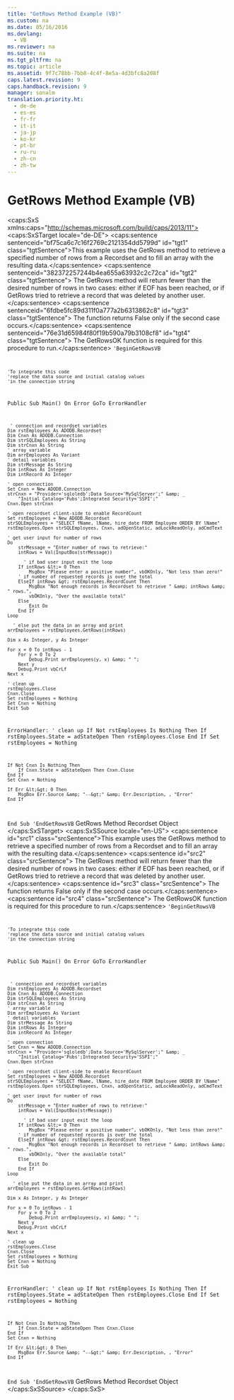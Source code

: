 ```yaml
---
title: "GetRows Method Example (VB)"
ms.custom: na
ms.date: 05/16/2016
ms.devlang: 
  - VB
ms.reviewer: na
ms.suite: na
ms.tgt_pltfrm: na
ms.topic: article
ms.assetid: 9f7c78bb-7bb8-4c4f-8e5a-4d3bfc8a208f
caps.latest.revision: 9
caps.handback.revision: 9
manager: sonalm
translation.priority.ht: 
  - de-de
  - es-es
  - fr-fr
  - it-it
  - ja-jp
  - ko-kr
  - pt-br
  - ru-ru
  - zh-cn
  - zh-tw
---
```

# GetRows Method Example (VB)
<?xml version="1.0" encoding="utf-8"?>
<caps:SxS xmlns:caps="http://schemas.microsoft.com/build/caps/2013/11">
  <caps:SxSTarget locale="de-DE">
    <developerReferenceWithoutSyntaxDocument xsi:schemaLocation="http://ddue.schemas.microsoft.com/authoring/2003/5 http://dduestorage.blob.core.windows.net/ddueschema/developer.xsd" xmlns="http://ddue.schemas.microsoft.com/authoring/2003/5" xmlns:xlink="http://www.w3.org/1999/xlink" xmlns:xsi="http://www.w3.org/2001/XMLSchema-instance">
      <introduction>
        <para>
          <caps:sentence sentenceid="bf75ca6c7c16f2769c2121354dd5799d" id="tgt1" class="tgtSentence">This example uses the <legacyLink xlink:href="14b92860-4171-47d9-a413-dd60dd6a8880">GetRows</legacyLink> method to retrieve a specified number of rows from a <legacyLink xlink:href="ede1415f-c3df-4cc5-a05b-2576b2b84b60">Recordset</legacyLink> and to fill an array with the resulting data.</caps:sentence>
          <caps:sentence sentenceid="382372257244b4ea655a63932c2c72ca" id="tgt2" class="tgtSentence"> The <legacyBold>GetRows</legacyBold> method will return fewer than the desired number of rows in two cases: either if <legacyLink xlink:href="36c31ab2-f3b6-4281-89b6-db7e04e38fd2">EOF</legacyLink> has been reached, or if <legacyBold>GetRows</legacyBold> tried to retrieve a record that was deleted by another user.</caps:sentence>
          <caps:sentence sentenceid="6fdbe5fc89d311f0a777a2b6313862c8" id="tgt3" class="tgtSentence"> The function returns <legacyBold>False</legacyBold> only if the second case occurs.</caps:sentence>
          <caps:sentence sentenceid="76e31d65984f80f19b590a79b3108cf8" id="tgt4" class="tgtSentence"> The GetRowsOK function is required for this procedure to run.</caps:sentence>
        </para>
        <code>'BeginGetRowsVB

    'To integrate this code
    'replace the data source and initial catalog values
    'in the connection string
    
Public Sub Main()
    On Error GoTo ErrorHandler

     ' connection and recordset variables
    Dim rstEmployees As ADODB.Recordset
    Dim Cnxn As ADODB.Connection
    Dim strSQLEmployees As String
    Dim strCnxn As String
    ' array variable
    Dim arrEmployees As Variant
    ' detail variables
    Dim strMessage As String
    Dim intRows As Integer
    Dim intRecord As Integer
    
    ' open connection
    Set Cnxn = New ADODB.Connection
    strCnxn = "Provider='sqloledb';Data Source='MySqlServer';" &amp; _
        "Initial Catalog='Pubs';Integrated Security='SSPI';"
    Cnxn.Open strCnxn
    
    ' open recordset client-side to enable RecordCount
    Set rstEmployees = New ADODB.Recordset
    strSQLEmployees = "SELECT fName, lName, hire_date FROM Employee ORDER BY lName"
    rstEmployees.Open strSQLEmployees, Cnxn, adOpenStatic, adLockReadOnly, adCmdText
    
    ' get user input for number of rows
    Do
        strMessage = "Enter number of rows to retrieve:"
        intRows = Val(InputBox(strMessage))
        
          ' if bad user input exit the loop
        If intRows &lt;= 0 Then
            MsgBox "Please enter a positive number", vbOKOnly, "Not less than zero!"
        ' if number of requested records is over the total
        ElseIf intRows &gt; rstEmployees.RecordCount Then
            MsgBox "Not enough records in Recordset to retrieve " &amp; intRows &amp; " rows.", _
            vbOKOnly, "Over the available total"
        Else
            Exit Do
        End If
    Loop
    
      ' else put the data in an array and print
    arrEmployees = rstEmployees.GetRows(intRows)
    
    Dim x As Integer, y As Integer
    
    For x = 0 To intRows - 1
        For y = 0 To 2
            Debug.Print arrEmployees(y, x) &amp; " ";
        Next y
        Debug.Print vbCrLf
    Next x
    
    ' clean up
    rstEmployees.Close
    Cnxn.Close
    Set rstEmployees = Nothing
    Set Cnxn = Nothing
    Exit Sub
    
ErrorHandler:
    ' clean up
    If Not rstEmployees Is Nothing Then
        If rstEmployees.State = adStateOpen Then rstEmployees.Close
    End If
    Set rstEmployees = Nothing
    
    If Not Cnxn Is Nothing Then
        If Cnxn.State = adStateOpen Then Cnxn.Close
    End If
    Set Cnxn = Nothing
    
    If Err &lt;&gt; 0 Then
        MsgBox Err.Source &amp; "--&gt;" &amp; Err.Description, , "Error"
    End If
End Sub
'EndGetRowsVB</code>
      </introduction>
      <relatedTopics>
        <link xlink:href="14b92860-4171-47d9-a413-dd60dd6a8880">GetRows Method</link>
        <link xlink:href="ede1415f-c3df-4cc5-a05b-2576b2b84b60">Recordset Object</link>
      </relatedTopics>
    </developerReferenceWithoutSyntaxDocument>
  </caps:SxSTarget>
  <caps:SxSSource locale="en-US">
    <developerReferenceWithoutSyntaxDocument xsi:schemaLocation="http://ddue.schemas.microsoft.com/authoring/2003/5 http://dduestorage.blob.core.windows.net/ddueschema/developer.xsd" xmlns="http://ddue.schemas.microsoft.com/authoring/2003/5" xmlns:xlink="http://www.w3.org/1999/xlink" xmlns:xsi="http://www.w3.org/2001/XMLSchema-instance">
      <introduction>
        <para>
          <caps:sentence id="src1" class="srcSentence">This example uses the <legacyLink xlink:href="14b92860-4171-47d9-a413-dd60dd6a8880">GetRows</legacyLink> method to retrieve a specified number of rows from a <legacyLink xlink:href="ede1415f-c3df-4cc5-a05b-2576b2b84b60">Recordset</legacyLink> and to fill an array with the resulting data.</caps:sentence>
          <caps:sentence id="src2" class="srcSentence"> The <legacyBold>GetRows</legacyBold> method will return fewer than the desired number of rows in two cases: either if <legacyLink xlink:href="36c31ab2-f3b6-4281-89b6-db7e04e38fd2">EOF</legacyLink> has been reached, or if <legacyBold>GetRows</legacyBold> tried to retrieve a record that was deleted by another user.</caps:sentence>
          <caps:sentence id="src3" class="srcSentence"> The function returns <legacyBold>False</legacyBold> only if the second case occurs.</caps:sentence>
          <caps:sentence id="src4" class="srcSentence"> The GetRowsOK function is required for this procedure to run.</caps:sentence>
        </para>
        <code>'BeginGetRowsVB

    'To integrate this code
    'replace the data source and initial catalog values
    'in the connection string
    
Public Sub Main()
    On Error GoTo ErrorHandler

     ' connection and recordset variables
    Dim rstEmployees As ADODB.Recordset
    Dim Cnxn As ADODB.Connection
    Dim strSQLEmployees As String
    Dim strCnxn As String
    ' array variable
    Dim arrEmployees As Variant
    ' detail variables
    Dim strMessage As String
    Dim intRows As Integer
    Dim intRecord As Integer
    
    ' open connection
    Set Cnxn = New ADODB.Connection
    strCnxn = "Provider='sqloledb';Data Source='MySqlServer';" &amp; _
        "Initial Catalog='Pubs';Integrated Security='SSPI';"
    Cnxn.Open strCnxn
    
    ' open recordset client-side to enable RecordCount
    Set rstEmployees = New ADODB.Recordset
    strSQLEmployees = "SELECT fName, lName, hire_date FROM Employee ORDER BY lName"
    rstEmployees.Open strSQLEmployees, Cnxn, adOpenStatic, adLockReadOnly, adCmdText
    
    ' get user input for number of rows
    Do
        strMessage = "Enter number of rows to retrieve:"
        intRows = Val(InputBox(strMessage))
        
          ' if bad user input exit the loop
        If intRows &lt;= 0 Then
            MsgBox "Please enter a positive number", vbOKOnly, "Not less than zero!"
        ' if number of requested records is over the total
        ElseIf intRows &gt; rstEmployees.RecordCount Then
            MsgBox "Not enough records in Recordset to retrieve " &amp; intRows &amp; " rows.", _
            vbOKOnly, "Over the available total"
        Else
            Exit Do
        End If
    Loop
    
      ' else put the data in an array and print
    arrEmployees = rstEmployees.GetRows(intRows)
    
    Dim x As Integer, y As Integer
    
    For x = 0 To intRows - 1
        For y = 0 To 2
            Debug.Print arrEmployees(y, x) &amp; " ";
        Next y
        Debug.Print vbCrLf
    Next x
    
    ' clean up
    rstEmployees.Close
    Cnxn.Close
    Set rstEmployees = Nothing
    Set Cnxn = Nothing
    Exit Sub
    
ErrorHandler:
    ' clean up
    If Not rstEmployees Is Nothing Then
        If rstEmployees.State = adStateOpen Then rstEmployees.Close
    End If
    Set rstEmployees = Nothing
    
    If Not Cnxn Is Nothing Then
        If Cnxn.State = adStateOpen Then Cnxn.Close
    End If
    Set Cnxn = Nothing
    
    If Err &lt;&gt; 0 Then
        MsgBox Err.Source &amp; "--&gt;" &amp; Err.Description, , "Error"
    End If
End Sub
'EndGetRowsVB</code>
      </introduction>
      <relatedTopics>
        <link xlink:href="14b92860-4171-47d9-a413-dd60dd6a8880">GetRows Method</link>
        <link xlink:href="ede1415f-c3df-4cc5-a05b-2576b2b84b60">Recordset Object</link>
      </relatedTopics>
    </developerReferenceWithoutSyntaxDocument>
  </caps:SxSSource>
</caps:SxS>